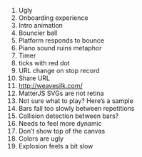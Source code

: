 1.	Ugly
2.	Onboarding experience
   1. Intro animation
3.	Bouncier ball
4.	Platform responds to bounce
5.	Piano sound ruins metaphor
6.	Timer
   1. ticks with red dot
7.	URL change on stop record
   1. Share URL
   2. http://weavesilk.com/
8.	MatterJS SVGs are not retina
9.	Not sure what to play? Here’s a sample
10. Bars fall too slowly between repetitions
   1. Collision detection between bars?
   2. Needs to feel more dynamic
11. Don’t show top of the canvas
12. Colors are ugly
13. Explosion feels a bit slow
